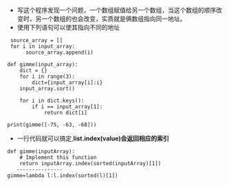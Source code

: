- 写这个程序发现一个问题，一个数组赋值给另一个数组，当这个数组的顺序改变时，另一个数组的也会改变，实质就是俩数组指向同一地址。
- 使用下列语句可以使其指向不同的地址
```
 source_array = []
 for i in input_array:
      source_array.append(i)
```
```
def gimme(input_array):
    dict = {}
    for i in range(3):
        dict={input_array[i]:i}
    input_array.sort()
    
    for i in dict.keys():
        if i == input_array[1]:
            return dict[i]
            
print(gimme([-75, -63, -68]))
```
- 一行代码就可以搞定,**list.index(value)会返回相应的索引**
```
def gimme(inputArray):
    # Implement this function
    return inputArray.index(sorted(inputArray)[1])
   ---------------
gimme=lambda l:l.index(sorted(l)[1])   
```

